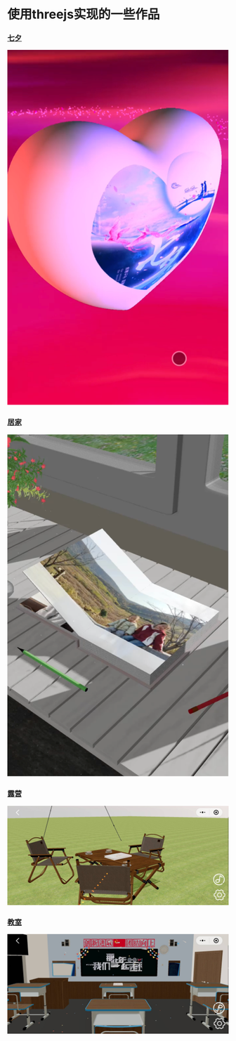 # 使用threejs实现的一些作品

### [七夕](./examples/qixi.mp4)
![camp.jpeg](assets/qixi.png)
### [居家](./examples/home.mp4)
![classroom.jpeg](assets/home.png)
### [露营](./examples/camp.mp4)
![camp.jpeg](assets/camp.jpeg)
### [教室](./examples/classroom.mp4)
![classroom.jpeg](assets/classroom.jpeg)